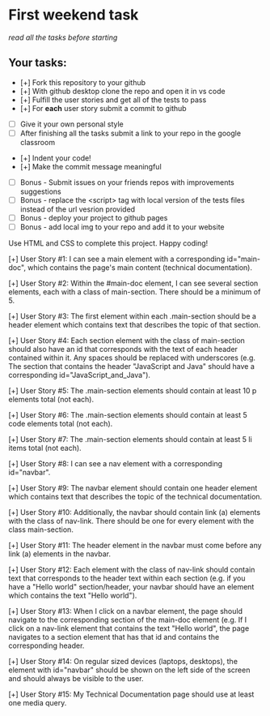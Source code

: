 # First weekend task

_read all the tasks before starting_

## Your tasks:

- [+] Fork this repository to your github
- [+] With github desktop clone the repo and open it in vs code
- [+] Fulfill the user stories and get all of the tests to pass
- [+] For <strong>each</strong> user story submit a commit to github
- [ ] Give it your own personal style
- [ ] After finishing all the tasks submit a link to your repo in the google classroom
- [+] Indent your code!
- [+] Make the commit message meaningful
- [ ] Bonus - Submit issues on your friends repos with improvements suggestions
- [ ] Bonus - replace the \<script> tag with local version of the tests files instead of the url vesrion provided
- [ ] Bonus - deploy your project to github pages
- [ ] Bonus - add local img to your repo and add it to your website

Use HTML and CSS to complete this project. Happy coding!

[+] User Story #1: I can see a main element with a corresponding id="main-doc", which contains the page's main content (technical documentation).

[+] User Story #2: Within the #main-doc element, I can see several section elements, each with a class of main-section. There should be a minimum of 5.

[+] User Story #3: The first element within each .main-section should be a header element which contains text that describes the topic of that section.

[+] User Story #4: Each section element with the class of main-section should also have an id that corresponds with the text of each header contained within it. Any spaces should be replaced with underscores (e.g. The section that contains the header "JavaScript and Java" should have a corresponding id="JavaScript_and_Java").

[+] User Story #5: The .main-section elements should contain at least 10 p elements total (not each).

[+] User Story #6: The .main-section elements should contain at least 5 code elements total (not each).

[+] User Story #7: The .main-section elements should contain at least 5 li items total (not each).

[+] User Story #8: I can see a nav element with a corresponding id="navbar".

[+] User Story #9: The navbar element should contain one header element which contains text that describes the topic of the technical documentation.

[+] User Story #10: Additionally, the navbar should contain link (a) elements with the class of nav-link. There should be one for every element with the class main-section.

[+] User Story #11: The header element in the navbar must come before any link (a) elements in the navbar.

[+] User Story #12: Each element with the class of nav-link should contain text that corresponds to the header text within each section (e.g. if you have a "Hello world" section/header, your navbar should have an element which contains the text "Hello world").

[+] User Story #13: When I click on a navbar element, the page should navigate to the corresponding section of the main-doc element (e.g. If I click on a nav-link element that contains the text "Hello world", the page navigates to a section element that has that id and contains the corresponding header.

[+] User Story #14: On regular sized devices (laptops, desktops), the element with id="navbar" should be shown on the left side of the screen and should always be visible to the user.

[+] User Story #15: My Technical Documentation page should use at least one media query.
